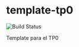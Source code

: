 # template-tp0
![Build Status](https://travis-ci.org/7510-tecnicas-de-disenio/template.svg?branch=master) 

Template para el TP0

